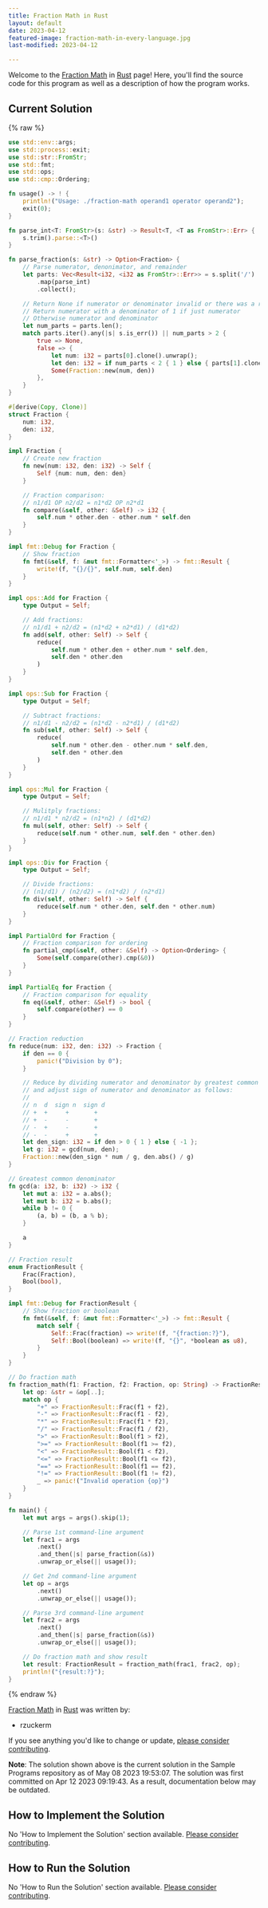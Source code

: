 ```yaml
---
title: Fraction Math in Rust
layout: default
date: 2023-04-12
featured-image: fraction-math-in-every-language.jpg
last-modified: 2023-04-12

---
```


Welcome to the [Fraction Math](https://sampleprograms.io/projects/fraction-math) in [Rust](https://sampleprograms.io/languages/rust) page! Here, you'll find the source code for this program as well as a description of how the program works.

## Current Solution

{% raw %}

```rust
use std::env::args;
use std::process::exit;
use std::str::FromStr;
use std::fmt;
use std::ops;
use std::cmp::Ordering;

fn usage() -> ! {
    println!("Usage: ./fraction-math operand1 operator operand2");
    exit(0);
}

fn parse_int<T: FromStr>(s: &str) -> Result<T, <T as FromStr>::Err> {
    s.trim().parse::<T>()
}

fn parse_fraction(s: &str) -> Option<Fraction> {
    // Parse numerator, denonimator, and remainder
    let parts: Vec<Result<i32, <i32 as FromStr>::Err>> = s.split('/')
        .map(parse_int)
        .collect();

    // Return None if numerator or denominator invalid or there was a remainder
    // Return numerator with a denominator of 1 if just numerator
    // Otherwise numerator and denominator
    let num_parts = parts.len();
    match parts.iter().any(|s| s.is_err()) || num_parts > 2 {
        true => None,
        false => {
            let num: i32 = parts[0].clone().unwrap();
            let den: i32 = if num_parts < 2 { 1 } else { parts[1].clone().unwrap() };
            Some(Fraction::new(num, den))
        },
    }
}

#[derive(Copy, Clone)]
struct Fraction {
    num: i32,
    den: i32,
}

impl Fraction {
    // Create new fraction
    fn new(num: i32, den: i32) -> Self {
        Self {num: num, den: den}
    }

    // Fraction comparison:
    // n1/d1 OP n2/d2 = n1*d2 OP n2*d1
    fn compare(&self, other: &Self) -> i32 {
        self.num * other.den - other.num * self.den
    }
}

impl fmt::Debug for Fraction {
    // Show fraction
    fn fmt(&self, f: &mut fmt::Formatter<'_>) -> fmt::Result {
        write!(f, "{}/{}", self.num, self.den)
    }
}

impl ops::Add for Fraction {
    type Output = Self;

    // Add fractions:
    // n1/d1 + n2/d2 = (n1*d2 + n2*d1) / (d1*d2)
    fn add(self, other: Self) -> Self {
        reduce(
            self.num * other.den + other.num * self.den,
            self.den * other.den
        )
    }
}

impl ops::Sub for Fraction {
    type Output = Self;

    // Subtract fractions:
    // n1/d1 - n2/d2 = (n1*d2 - n2*d1) / (d1*d2)
    fn sub(self, other: Self) -> Self {
        reduce(
            self.num * other.den - other.num * self.den,
            self.den * other.den
        )
    }
}

impl ops::Mul for Fraction {
    type Output = Self;

    // Mulitply fractions:
    // n1/d1 * n2/d2 = (n1*n2) / (d1*d2)
    fn mul(self, other: Self) -> Self {
        reduce(self.num * other.num, self.den * other.den)
    }
}

impl ops::Div for Fraction {
    type Output = Self;

    // Divide fractions:
    // (n1/d1) / (n2/d2) = (n1*d2) / (n2*d1)
    fn div(self, other: Self) -> Self {
        reduce(self.num * other.den, self.den * other.num)
    }
}

impl PartialOrd for Fraction {
    // Fraction comparison for ordering
    fn partial_cmp(&self, other: &Self) -> Option<Ordering> {
        Some(self.compare(other).cmp(&0))
    }
}

impl PartialEq for Fraction {
    // Fraction comparison for equality
    fn eq(&self, other: &Self) -> bool {
        self.compare(other) == 0
    }
}

// Fraction reduction
fn reduce(num: i32, den: i32) -> Fraction {
    if den == 0 {
        panic!("Division by 0");
    }

    // Reduce by dividing numerator and denominator by greatest common denominator,
    // and adjust sign of numerator and denominator as follows:
    //
    // n  d  sign n  sign d
    // +  +     +       +
    // +  -     -       +
    // -  +     -       +
    // -  -     +       +
    let den_sign: i32 = if den > 0 { 1 } else { -1 };
    let g: i32 = gcd(num, den);
    Fraction::new(den_sign * num / g, den.abs() / g)
}

// Greatest common denominator
fn gcd(a: i32, b: i32) -> i32 {
    let mut a: i32 = a.abs();
    let mut b: i32 = b.abs();
    while b != 0 {
        (a, b) = (b, a % b);
    }

    a
}

// Fraction result
enum FractionResult {
    Frac(Fraction),
    Bool(bool),
}

impl fmt::Debug for FractionResult {
    // Show fraction or boolean
    fn fmt(&self, f: &mut fmt::Formatter<'_>) -> fmt::Result {
        match self {
            Self::Frac(fraction) => write!(f, "{fraction:?}"),
            Self::Bool(boolean) => write!(f, "{}", *boolean as u8),
        }
    }
}

// Do fraction math
fn fraction_math(f1: Fraction, f2: Fraction, op: String) -> FractionResult {
    let op: &str = &op[..];
    match op {
        "+" => FractionResult::Frac(f1 + f2),
        "-" => FractionResult::Frac(f1 - f2),
        "*" => FractionResult::Frac(f1 * f2),
        "/" => FractionResult::Frac(f1 / f2),
        ">" => FractionResult::Bool(f1 > f2),
        ">=" => FractionResult::Bool(f1 >= f2),
        "<" => FractionResult::Bool(f1 < f2),
        "<=" => FractionResult::Bool(f1 <= f2),
        "==" => FractionResult::Bool(f1 == f2),
        "!=" => FractionResult::Bool(f1 != f2),
        _ => panic!("Invalid operation {op}")
    }
}

fn main() {
    let mut args = args().skip(1);

    // Parse 1st command-line argument
    let frac1 = args
        .next()
        .and_then(|s| parse_fraction(&s))
        .unwrap_or_else(|| usage());

    // Get 2nd command-line argument
    let op = args
        .next()
        .unwrap_or_else(|| usage());

    // Parse 3rd command-line argument
    let frac2 = args
        .next()
        .and_then(|s| parse_fraction(&s))
        .unwrap_or_else(|| usage());

    // Do fraction math and show result
    let result: FractionResult = fraction_math(frac1, frac2, op);
    println!("{result:?}");
}
```

{% endraw %}

[Fraction Math](https://sampleprograms.io/projects/fraction-math) in [Rust](https://sampleprograms.io/languages/rust) was written by:

- rzuckerm

If you see anything you'd like to change or update, [please consider contributing](https://github.com/TheRenegadeCoder/sample-programs).

**Note**: The solution shown above is the current solution in the Sample Programs repository as of May 08 2023 19:53:07. The solution was first committed on Apr 12 2023 09:19:43. As a result, documentation below may be outdated.

## How to Implement the Solution

No 'How to Implement the Solution' section available. [Please consider contributing](https://github.com/TheRenegadeCoder/sample-programs-website).

## How to Run the Solution

No 'How to Run the Solution' section available. [Please consider contributing](https://github.com/TheRenegadeCoder/sample-programs-website).